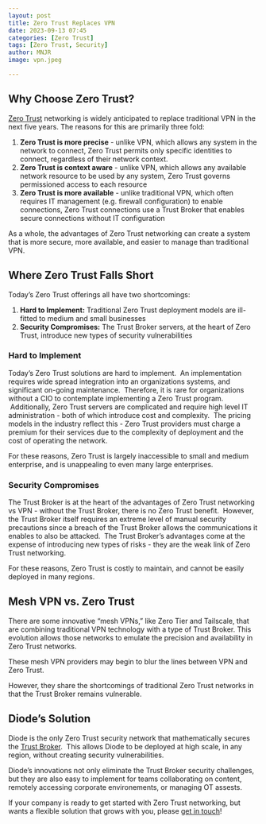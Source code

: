 ```yaml
---
layout: post
title: Zero Trust Replaces VPN 
date: 2023-09-13 07:45
categories: [Zero Trust]
tags: [Zero Trust, Security]
author: MNJR
image: vpn.jpeg

---
```


## Why Choose Zero Trust?

[Zero Trust](https://diode.io/blog/pillars-of-zero-trust) networking is widely anticipated to replace traditional VPN in the next five years. The reasons for this are primarily three fold:

1.  **Zero Trust is more precise** - unlike VPN, which allows any system in the network to connect, Zero Trust permits only specific identities to connect, regardless of their network context.
2.  **Zero Trust is context aware** - unlike VPN, which allows any available network resource to be used by any system, Zero Trust governs permissioned access to each resource
3.  **Zero Trust is more available** - unlike traditional VPN, which often requires IT management (e.g. firewall configuration) to enable connections, Zero Trust connections use a Trust Broker that enables secure connections without IT configuration

As a whole, the advantages of Zero Trust networking can create a system that is more secure, more available, and easier to manage than traditional VPN. 

## Where Zero Trust Falls Short

Today’s Zero Trust offerings all have two shortcomings: 

1.  **Hard to Implement:** Traditional Zero Trust deployment models are ill-fitted to medium and small businesses
2.  **Security Compromises:** The Trust Broker servers, at the heart of Zero Trust, introduce new types of security vulnerabilities

### Hard to Implement

Today’s Zero Trust solutions are hard to implement.  An implementation requires wide spread integration into an organizations systems, and significant on-going maintenance.  Therefore, it is rare for organizations without a CIO to contemplate implementing a Zero Trust program.  Additionally, Zero Trust servers are complicated and require high level IT administration - both of which introduce cost and complexity.  The pricing models in the industry reflect this - Zero Trust providers must charge a premium for their services due to the complexity of deployment and the cost of operating the network.

For these reasons, Zero Trust is largely inaccessible to small and medium enterprise, and is unappealing to even many large enterprises.  

### Security Compromises

The Trust Broker is at the heart of the advantages of Zero Trust networking vs VPN - without the Trust Broker, there is no Zero Trust benefit.  However, the Trust Broker itself requires an extreme level of manual security precautions since a breach of the Trust Broker allows the communications it enables to also be attacked.  The Trust Broker’s advantages come at the expense of introducing new types of risks - they are the weak link of Zero Trust networking.

For these reasons, Zero Trust is costly to maintain, and cannot be easily deployed in many regions.

## Mesh VPN vs. Zero Trust

There are some innovative “mesh VPNs,” like Zero Tier and Tailscale, that are combining traditional VPN technology with a type of Trust Broker. This evolution allows those networks to emulate the precision and availability in Zero Trust networks. 

These mesh VPN providers may begin to blur the lines between VPN and Zero Trust.

However, they share the shortcomings of traditional Zero Trust networks in that the Trust Broker remains vulnerable.

## Diode’s Solution

Diode is the only Zero Trust security network that mathematically secures the [Trust Broker](https://diode.io/blog/trust-broker-security).  This allows Diode to be deployed at high scale, in any region, without creating security vulnerabilities.

Diode’s innovations not only eliminate the Trust Broker security challenges, but they are also easy to implement for teams collaborating on content, remotely accessing corporate environements, or managing OT assests.

If your company is ready to get started with Zero Trust networking, but wants a flexible solution that grows with you, please [get in touch](https://diode.io/about/)!

